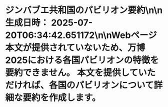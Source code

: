 # ジンバブエ共和国のパビリオン要約\n\n**生成日時：** 2025-07-20T06:34:42.651172\n\nWebページ本文が提供されていないため、万博2025における各国パビリオンの特徴を要約できません。  本文を提供していただければ、各国のパビリオンについて詳細な要約を作成します。